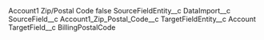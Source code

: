 <?xml version="1.0" encoding="UTF-8"?>
<CustomMetadata xmlns="http://soap.sforce.com/2006/04/metadata" xmlns:xsi="http://www.w3.org/2001/XMLSchema-instance" xmlns:xsd="http://www.w3.org/2001/XMLSchema">
    <label>Account1 Zip/Postal Code</label>
    <protected>false</protected>
    <values>
        <field>SourceFieldEntity__c</field>
        <value xsi:type="xsd:string">DataImport__c</value>
    </values>
    <values>
        <field>SourceField__c</field>
        <value xsi:type="xsd:string">Account1_Zip_Postal_Code__c</value>
    </values>
    <values>
        <field>TargetFieldEntity__c</field>
        <value xsi:type="xsd:string">Account</value>
    </values>
    <values>
        <field>TargetField__c</field>
        <value xsi:type="xsd:string">BillingPostalCode</value>
    </values>
</CustomMetadata>
